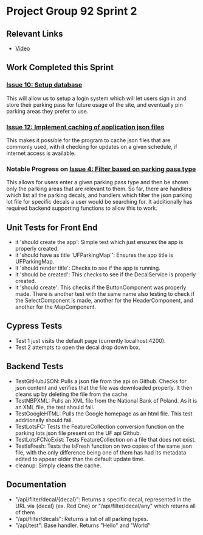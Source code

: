 # Project Group 92 Sprint 2

## Relevant Links

- [Video](link)

## Work Completed this Sprint

### [Issue 10: Setup database](https://github.com/burschc/CEN3031-Project-Group92/issues/10)
This will allow us to setup a login system which will let users sign in and store their parking pass for future usage of the site, and eventually pin parking areas they prefer to use.

### [Issue 12: Implement caching of application json files](https://github.com/burschc/CEN3031-Project-Group92/issues/12)
This makes it possible for the program to cache json files that are commonly used, with it checking for updates on a given schedule, if internet access is available.

### Notable Progress on [Issue 4: Filter based on parking pass type](https://github.com/burschc/CEN3031-Project-Group92/issues/4)
This allows for users enter a given parking pass type and then be shown only the parking areas that are relevant to them. 
So far, there are handlers which list all the parking decals, and handlers which filter the json parking lot file for specific decals a user would be searching for. It additionally has required backend supporting functions to allow this to work.

## Unit Tests for Front End
- it 'should create the app': Simple test which just ensures the app is properly created.
- it 'should have as title 'UFParkingMap'': Ensures the app title is UFParkingMap.
- it 'should render title': Checks to see if the app is running.
- it 'should be created': This checks to see if the DecalService is properly created.
- it 'should create': This checks if the ButtonComponent was properly made. There is another test with the same name also testing to check if the SelectComponent is made, another for the HeaderComponent, and another for the MapComponent. 

## Cypress Tests
- Test 1 just visits the default page (currently localhost:4200).
- Test 2 attempts to open the decal drop down box. 

## Backend Tests
- TestGitHubJSON: Pulls a json file from the api on Github. Checks for json content and verifies that the file was downloaded properly. It then cleans up by deleting the file from the cache.
- TestNBPXML: Pulls an XML file from the National Bank of Poland. As it is an XML file, the test should fail.
- TestGoogleHTML: Pulls the Google homepage as an html file. This test additionally should fail.
- TestLotsFC: Tests the FeatureCollection conversion function on the parking lots json file present on the UF api Github.
- TestLotsFCNoExist: Tests FeatureCollection on a file that does not exist. 
- TestIsFresh: Tests the IsFresh function on two copies of the same json file, with the only difference being one of them has had its metadata edited to appear older than the default update time.
- cleanup: Simply cleans the cache.

## Documentation
- "/api/filter/decal/{decal}": Returns a specific decal, represented in the URL via {decal} (ex. Red One} or "/api/filter/decal/any" which returns all of them
- "/api/filter/decals": Returns a list of all parking types.
- "/api/test": Base handler. Returns "Hello" and "World"
